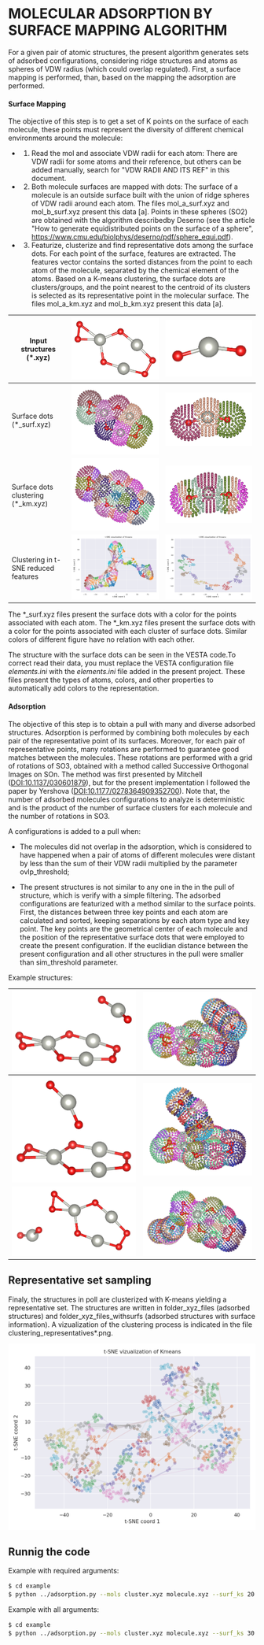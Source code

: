 # MOLECULAR ADSORPTION BY SURFACE MAPPING ALGORITHM

For a given pair of atomic structures, the present algorithm generates sets of
adsorbed configurations, considering ridge structures and atoms as spheres of
VDW radius (which could overlap regulated). First, a surface mapping is
performed, than, based on the mapping the adsorption are performed.

#### Surface Mapping

The objective of this step is to get a set of K points on the surface of each molecule, these points must represent the diversity of different chemical environments around the molecule:

- 1) Read the mol and associate VDW radii for each atom:
    There are VDW radii for some atoms and their reference, but others can be
    added manually, search for "VDW RADII AND ITS REF" in this document.

- 2) Both molecule surfaces are mapped with dots:
    The surface of a molecule is an outside surface built with the union of  ridge spheres of VDW radii around each atom. The files mol_a_surf.xyz and mol_b_surf.xyz present this data [a]. Points in these spheres (SO2) are obtained with the algorithm describedby Deserno (see the article "How to generate equidistributed points on the surface of a sphere", https://www.cmu.edu/biolphys/deserno/pdf/sphere_equi.pdf).

- 3) Featurize, clusterize and find representative dots among the surface dots.
    For each point of the surface, features are extracted. The features vector contains the sorted distances from the point to each atom of the molecule, separated by the chemical element of the atoms. Based on a K-means clustering, the surface dots are clusters/groups, and the point nearest to the centroid of its clusters is selected as its representative point in the molecular surface. The files mol_a_km.xyz and mol_b_km.xyz present this data [a].

| Input structures (*.xyz)   | ![](example/cluster.png)      | ![](example/molecule.png)
|---------------------------|-------------------------------|---------------------------
| Surface dots (*_surf.xyz)         | ![](example/cluster_surf.png) | ![](example/molecule_surf.png)
| Surface dots clustering (*_km.xyz) | ![](example/cluster_km.png)   | ![](example/molecule_km.png)
| Clustering in t-SNE reduced features | ![](example/cluster_km_tsne.png) | ![](example/molecule_km_tsne.png)

The \*_surf.xyz files present the surface dots with a color for the points associated with each atom. The \*_km.xyz files present the surface dots with a color for the points associated with each cluster of surface dots. Similar colors of different figure have no relation with each other.

The structure with the surface dots can be seen in the VESTA code.To correct read their data, you must replace the VESTA configuration file *elements.ini* with the *elements.ini* file added in the present project. These files present the types of atoms, colors, and other properties to automatically add colors to the representation.

#### Adsorption

The objective of this step is to obtain a pull with many and diverse adsorbed structures. Adsorption is performed by combining both molecules by each pair of the representative point of its surfaces. Moreover, for each pair of representative points, many rotations are performed to guarantee good matches between the molecules. These rotations are performed with a grid of rotations of SO3, obtained with a method called Successive Orthogonal Images on SOn. The method was first presented by Mitchell ([DOI:10.1137/030601879](https://doi.org/10.1137/030601879)), but for the present implementation I followed the paper by Yershova ([DOI:10.1177/0278364909352700](https://doi.org/10.1177/0278364909352700)). Note that, the number of adsorbed molecules configurations to analyze is deterministic and is the product of the number of surface clusters for each molecule and the number of rotations in SO3.

A configurations is added to a pull when:
 - The molecules did not overlap in the adsorption, which is considered to have happened when a pair of atoms of different molecules were distant by less than the sum of their VDW radii multiplied by the parameter ovlp_threshold;

 - The present structures is not similar to any one in the in the pull of structure, which is verify with a simple filtering. The adsorbed configurations are featurized with a method similar to the surface points. First, the distances between three key points and each atom are calculated and sorted, keeping separations by each atom type and key point. The key points are the geometrical center of each molecule and the position of the representative surface dots that were employed to create the present configuration. If the euclidian distance between the present configuration and all other structures in the pull were smaller than sim_threshold parameter.

Example structures:

| ![](example/97.png) | ![](example/97_surf_km.png)
|---------------------|-----------------------------|
| ![](example/99.png) | ![](example/99_surf_km.png)
| ![](example/98.png) | ![](example/98_surf_km.png)

## Representative set sampling

Finaly, the structures in poll are clusterized with K-means yielding a representative set. The structures are written in folder_xyz_files (adsorbed structures) and folder_xyz_files_withsurfs (adsorbed structures with surface information).
A vizualization of the clustering process is indicated in the file clustering_representatives*.png.

![](example/clustering_representatives_2.png)

## Runnig the code

Example with required arguments:
```bash
$ cd example
$ python ../adsorption.py --mols cluster.xyz molecule.xyz --surf_ks 20 10 --n_final 100
```

Example with all arguments:
```bash
$ cd example
$ python ../adsorption.py --mols cluster.xyz molecule.xyz --surf_ks 30 10 --n_final 100 --surf_d 10 --n_repeat_km 20 --n_rot 100 --ovlp_threshold 0.90 --sim_threshold  0.04 --out_sufix _2
```

<!-- ```bash
$ python the_script.py top_folder
``` -->
<!-- Esse script, atualmente, procura todas as pastas começando na pasta do argumento e analiza todas as pastas que tiverem dentro dela

- Ignora as pastas os com status **ok** (o nome da pasta termina em **\*_ok**);

- Ignora as pastas que não tenham os arquivos basicos de um cálculo do *orca*;

- Analiza as pastas que tenha arquivos **\*.xyz**, **\*.imp**, e **slurm-\*.out**:
  - Copia a esturtura do arquivo **\*.xyz** para o arquivo **\*.imp**;

  - Lê os arquivos **slurm-\*.out**, e verifica se o último arquivo apresenta a mensagem de convergência -->
